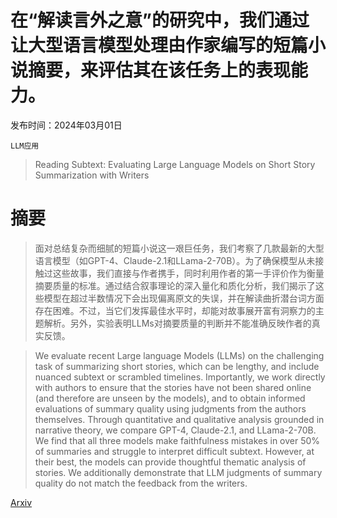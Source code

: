 # 在“解读言外之意”的研究中，我们通过让大型语言模型处理由作家编写的短篇小说摘要，来评估其在该任务上的表现能力。

发布时间：2024年03月01日

`LLM应用`

> Reading Subtext: Evaluating Large Language Models on Short Story Summarization with Writers

# 摘要

> 面对总结复杂而细腻的短篇小说这一艰巨任务，我们考察了几款最新的大型语言模型（如GPT-4、Claude-2.1和LLama-2-70B）。为了确保模型从未接触过这些故事，我们直接与作者携手，同时利用作者的第一手评价作为衡量摘要质量的标准。通过结合叙事理论的深入量化和质化分析，我们揭示了这些模型在超过半数情况下会出现偏离原文的失误，并在解读曲折潜台词方面存在困难。不过，当它们发挥最佳水平时，却能对故事展开富有洞察力的主题解析。另外，实验表明LLMs对摘要质量的判断并不能准确反映作者的真实反馈。

> We evaluate recent Large language Models (LLMs) on the challenging task of summarizing short stories, which can be lengthy, and include nuanced subtext or scrambled timelines. Importantly, we work directly with authors to ensure that the stories have not been shared online (and therefore are unseen by the models), and to obtain informed evaluations of summary quality using judgments from the authors themselves. Through quantitative and qualitative analysis grounded in narrative theory, we compare GPT-4, Claude-2.1, and LLama-2-70B. We find that all three models make faithfulness mistakes in over 50% of summaries and struggle to interpret difficult subtext. However, at their best, the models can provide thoughtful thematic analysis of stories. We additionally demonstrate that LLM judgments of summary quality do not match the feedback from the writers.

[Arxiv](https://arxiv.org/abs/2403.01061)